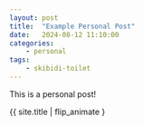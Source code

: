 ```yaml
---
layout: post
title:	"Example Personal Post"
date:	2024-08-12 11:10:00
categories:
    - personal
tags:
    - skibidi-toilet 
---
```


This is a personal post!

{{ site.title | flip_animate }
